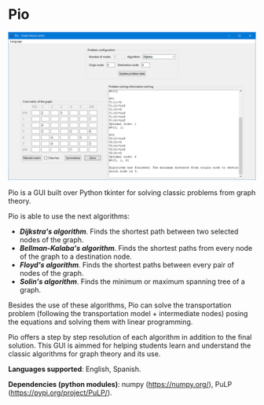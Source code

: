 # Pio

![Screenshot of the GUI](pio_screenshot.png?raw=true "Screenshot of the GUI")

Pio is a GUI built over Python tkinter for solving classic problems from graph theory.

Pio is able to use the next algorithms:
- ***Dijkstra's algorithm***. Finds the shortest path between two selected nodes of the graph.
- ***Bellman-Kalaba's algorithm***. Finds the shortest paths from every node of the graph to a destination node.
- ***Floyd's algorithm***. Finds the shortest paths between every pair of nodes of the graph.
- ***Solin's algorithm***. Finds the minimum or maximum spanning tree of a graph.

Besides the use of these algorithms, Pio can solve the transportation problem (following the transportation model + intermediate nodes) posing the equations and solving them with linear programming.

Pio offers a step by step resolution of each algorithm in addition to the final solution. This GUI is aimmed for helping students learn and understand the classic algorithms for graph theory and its use.

**Languages supported**: English, Spanish.

**Dependencies (python modules)**: numpy (https://numpy.org/), PuLP (https://pypi.org/project/PuLP/).
